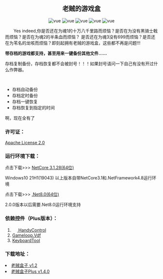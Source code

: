 <h2 style="text-align: center">老贼的游戏盒</h2>
<p align="center">
    <img src="https://img.shields.io/badge/黑神话悟空-Black Myth: Wukong-lightgray" alt="vue">
    <img src="https://img.shields.io/badge/Elden Ring-艾尔登法环-gold" alt="vue">
    <img src="https://img.shields.io/badge/Dark Soul-黑暗之魂-black" alt="vue">
    <img src="https://img.shields.io/badge/Sekiro Shadows Die Twice-只狼影逝二度-orange" alt="vue">
    <img src="https://img.shields.io/badge/The%20Lords%20of%20the%20Fallen-%E5%A0%95%E8%90%BD%E4%B9%8B%E4%B8%BB-darkblue" alt="vue">
</p>
<p style="text-indent: 2em">Yes indeed,你是否还在为魂1的十万八千里路而烦恼？是否在为没有黑骑士戟而烦恼？是否在为魂2的半条血而烦恼？
是否还在为魂3没有699而烦恼？是否还在为苇名的龙咳而烦恼？即刻起拥有老贼的游戏盒，这些都不再是问题!!!
</p>
<p><strong>带存档的游戏都支持，甚至用来一键备份其他文件……</strong></p>
<p>
 存档复制备份，存档恢复都不会被封号！！！如果封号请问一下自己有没有开过什么作弊器。
</p>
<br>
<ul>
<li>存档自动备份</li>
<li>存档定时备份</li>
<li>存档一键恢复</li>
<li>存档恢复到指定的时间</li>
</ul>
<p>啊，现在全有了</p>
<h3>许可证：</h3>
<a href="https://github.com/zhangmuyu1995/EldenRingAutoArchive/blob/master/LICENSE">Apache License 2.0</a>
<h3>运行环境下载：</h3>
<span>点击下载>>></span>    <a href="https://dotnet.microsoft.com/zh-cn/download/dotnet/thank-you/runtime-desktop-3.1.28-windows-x64-installer" target="_blank">NetCore 3.1.28(64位)</a>
<p>Windows10 21H1(19043) 以上版本自带NetCore3.1和.NetFramework4.8运行环境</p>
<span>点击下载>>></span>    <a href="https://dotnet.microsoft.com/zh-cn/download/dotnet/thank-you/runtime-desktop-8.0.0-windows-x64-installer">.Net8.0(64位)</a>
<p>2.0.0版本以后需要.Net8.0运行环境支持</p>
<h3>依赖控件（Plus版本）：</h3>
<ol>
<li>
<a href="https://github.com/HandyOrg/HandyControl" target="_blank">
<img src="https://avatars.githubusercontent.com/u/46532717?s=48&v=4" style="width: 16px;height: 16px">
HandyControl
</a>
</li>
<li>
<a href="https://github.com/shravan2x/Gameloop.Vdf" target="_blank">
Gameloop.Vdf
</a>
</li>
<li>
<a href="https://github.com/BugLordI/KeyboardTool" target="_blank">
KeyboardTool
</a>
</li>
</ol>
<h3>下载地址：</h3>
<li>
    <a href="https://github.com/BugLordI/EldenRingAutoArchive/releases/download/%E8%80%81%E8%B4%BC%E7%9B%92%E5%AD%90/Setup.msi">
        老贼盒子 v1.2
    </a>   
</li>
<li>
    <a href="https://github.com/BugLordI/EldenRingAutoArchive/releases/download/%E8%80%81%E8%B4%BC%E7%9B%92%E5%AD%90PlusV1.4.0/AutoArchivePlusSetupV1.4.0.msi">
        老贼盒子Plus v1.4.0
    </a>   
</li>
</ul>
